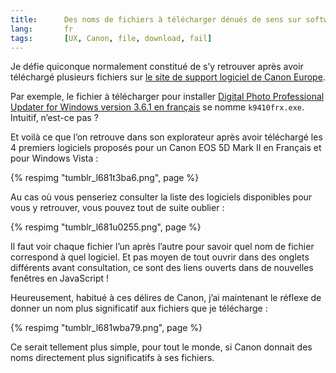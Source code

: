 ```yaml
---
title:      Des noms de fichiers à télécharger dénués de sens sur software.canon-europe.com
lang:       fr
tags:       [UX, Canon, file, download, fail]
---
```


Je défie quiconque normalement constitué de s’y retrouver après avoir téléchargé plusieurs fichiers sur [le site de support logiciel de Canon Europe](http://software.canon-europe.com/).

Par exemple, le fichier à télécharger pour installer [Digital Photo Professional Updater for Windows version 3.6.1 en français](http://software.canon-europe.com/software/0033258.asp) se nomme `k9410frx.exe`. Intuitif, n’est-ce pas ?

Et voilà ce que l’on retrouve dans son explorateur après avoir téléchargé les 4 premiers logiciels proposés pour un Canon EOS 5D Mark II en Français et pour Windows Vista :

{% respimg "tumblr_l681t3ba6.png", page %}

Au cas où vous penseriez consulter la liste des logiciels disponibles pour vous y retrouver, vous pouvez tout de suite oublier :

{% respimg "tumblr_l681u0255.png", page %}

Il faut voir chaque fichier l’un après l’autre pour savoir quel nom de fichier correspond à quel logiciel. Et pas moyen de tout ouvrir dans des onglets différents avant consultation, ce sont des liens ouverts dans de nouvelles fenêtres en JavaScript !

Heureusement, habitué à ces délires de Canon, j’ai maintenant le réflexe de donner un nom plus significatif aux fichiers que je télécharge :

{% respimg "tumblr_l681wba79.png", page %}

Ce serait tellement plus simple, pour tout le monde, si Canon donnait des noms directement plus significatifs à ses fichiers.
